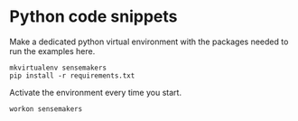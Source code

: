 # Python code snippets

Make a dedicated python virtual environment with the packages needed to run the examples here.

```
mkvirtualenv sensemakers
pip install -r requirements.txt
```

Activate the environment every time you start.

```
workon sensemakers
```
